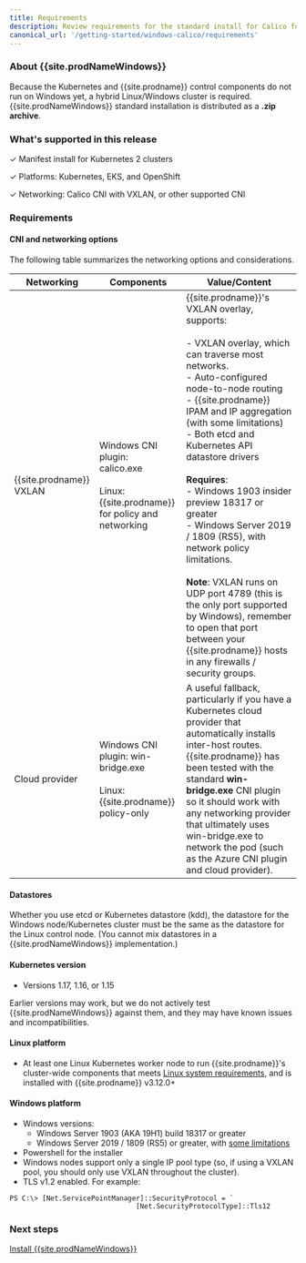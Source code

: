 ```yaml
---
title: Requirements 
description: Review requirements for the standard install for Calico for Windows.
canonical_url: '/getting-started/windows-calico/requirements'
---
```


### About {{site.prodNameWindows}}

Because the Kubernetes and {{site.prodname}} control components do not run on Windows yet, a hybrid Linux/Windows cluster is required. {{site.prodNameWindows}} standard installation is distributed as a **.zip archive**. 

### What's supported in this release

✓ Manifest install for Kubernetes 2 clusters

✓ Platforms: Kubernetes, EKS, and OpenShift

✓ Networking: Calico CNI with VXLAN, or other supported CNI

### Requirements

#### CNI and networking options

The following table summarizes the networking options and considerations.

| Networking              | Components                                                   | **Value/Content**                                            |
| ----------------------- | ------------------------------------------------------------ | ------------------------------------------------------------ |
| {{site.prodname}} VXLAN | Windows CNI plugin:<br/>calico.exe<br /><br />Linux: {{site.prodname}} for policy and networking | {{site.prodname}}'s VXLAN overlay, supports:<br/><br />- VXLAN overlay, which can traverse most networks.<br/>- Auto-configured node-to-node routing<br/>- {{site.prodname}} IPAM and IP aggregation (with some limitations)<br/>- Both etcd and Kubernetes API datastore drivers<br/><br />**Requires**:<br/>- Windows 1903 insider preview 18317 or greater<br/>- Windows Server 2019 / 1809 (RS5), with network policy limitations.<br /><br />**Note**: VXLAN runs on UDP port 4789 (this is the only port supported by Windows), remember to open that port between your {{site.prodname}} hosts in any firewalls / security groups. |
| Cloud provider          | Windows CNI plugin: win-bridge.exe<br /><br />Linux: {{site.prodname}} policy-only | A useful fallback, particularly if you have a Kubernetes cloud provider that automatically installs inter-host routes. {{site.prodname}} has been tested with the standard **win-bridge.exe** CNI plugin so it should work with any networking provider that ultimately uses win-bridge.exe to network the pod (such as the Azure CNI plugin and cloud provider). |

#### Datastores

Whether you use etcd or Kubernetes datastore (kdd), the datastore for the Windows node/Kubernetes cluster must be the same as the datastore for the Linux control node. (You cannot mix datastores in a {{site.prodNameWindows}} implementation.)

#### Kubernetes version 

- Versions 1.17, 1.16, or 1.15

Earlier versions may work, but we do not actively test {{site.prodNameWindows}} against them, and they may have known issues and incompatibilities.

#### Linux platform 

- At least one Linux Kubernetes worker node to run {{site.prodname}}'s cluster-wide components that meets [Linux system requirements]({{site.baseurl}}/getting-started/kubernetes/requirements), and is installed with {{site.prodname}} v3.12.0+

#### Windows platform 

- Windows versions:
  - Windows Server 1903 (AKA 19H1) build 18317 or greater
  - Windows Server 2019 / 1809 (RS5) or greater, with [some limitations]({{site.baseurl}}/getting-started/windows-calico/determine-networking)
- Powershell for the installer
- Windows nodes support only a single IP pool type (so, if using a VXLAN pool, you should only use VXLAN throughout the cluster).
- TLS v1.2 enabled. For example:

```
PS C:\> [Net.ServicePointManager]::SecurityProtocol = `
                               [Net.SecurityProtocolType]::Tls12
```
### Next steps

[Install {{site.prodNameWindows}}]({{site.baseurl}}/getting-started/windows-calico/standard)
